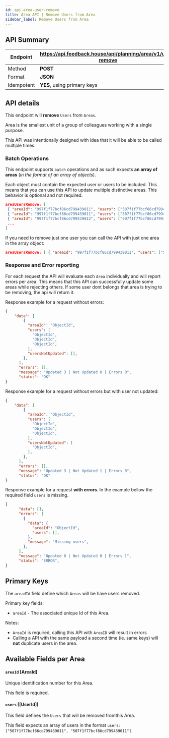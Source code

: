 ```yaml
---
id: api-area-user-remove
title: Area API | Remove Users from Area
sidebar_label: Remove Users from Area
---
```


## API Summary

| Endpoint | **https://api.feedback.house/api/planning/area/v1/user-remove** |
|----------|-------------------------------------------------------------|
| Method   | **POST** |
| Format   | **JSON** |
| Idempotent | **YES**, using primary keys |

## API details

This endpoint will **remove**  `Users` from `Areas`. 

Area is the smallest unit of a group of colleagues working with a single purpose. 

This API was intentionally designed with idea that it will be able to be called multiple times. 

### Batch Operations

This endpoint supports `batch` operations and as such expects **an array of areas** (*in the format of an array of objects*). 

Each object must contain the expected user or users to be included. This means that you can use this API to update multiple distinctive areas. This behavior is optional and not required.

```json
areaUsersRemove: [
 { "areaId": "997f1f77bcf86cd799439011", "users": ["507f1f77bcf86cd799439011","507f1f77bcf86cd799439012"] },
 { "areaId": "997f1f77bcf86cd799439011", "users": ["507f1f77bcf86cd799439014","507f1f77bcf86cd799439016"] },
 { "areaId": "997f1f77bcf86cd799439012", "users": ["507f1f77bcf86cd799439011"] },
 ...
]
```

If you need to remove just one user you can call the API with just one area in the array object:

```json
areaUsersRemove: [ { "areaId": "997f1f77bcf86cd799439011", "users": ["507f1f77bcf86cd799439011"] },]
```

### Response and Error reporting

For each request the API will evaluate each `Area` individually and will report errors per area. This means that this API can successfully update some areas while rejecting others. If some user dont belongs that area is trying to be removing, the api will return it.

Response example for a request without errors:
```json
{
    "data": [
        {
          "areaId": "ObjectId",
          "users": [
            "ObjectId",
            "ObjectId",
            "ObjectId",
          ],
          "usersNotUpdated": [],
        },
      ],
      "errors": [],
      "message": "Updated 3 | Not Updated 0 | Errors 0",
      "status": "OK"
}
```

Response example for a request without errors but with user not updated:
```json
{
    "data": [
        {
          "areaId": "ObjectId",
          "users": [
            "ObjectId",
            "ObjectId",
            "ObjectId",
          ],
          "usersNotUpdated": [
            "ObjectId",
          ],
        },
      ],
      "errors": [],
      "message": "Updated 3 | Not Updated 1 | Errors 0",
      "status": "OK"
}
```

Response example for a request **with errors**. In the example bellow the required field `users` is missing.
```json
{
      "data": [],
      "errors": [
        {
          "data": {
            "areaId": "ObjectId",
            "users": [],
          },
          "message": "Missing users",
        },
      ],
      "message": "Updated 0 | Not Updated 0 | Errors 1",
      "status": "ERROR",
}
```

## Primary Keys

The `areadId` field define which `Areas` will be have users removed.


Primary key fields:
- `areaId` - The associated unique Id of this Area.

Notes:
- `AreaId` is required, calling this API with `AreaID` will result in errors
- Calling a API with the same payload a second time (ie. same keys) will **not** duplicate users in the area.

## Available Fields per Area


#### `areaId` [AreaId] 
Unique identification number for this Area. 

This field is required.

#### `users` [[UserId]]

This field defines the `Users` that will be removed fromthis Area. 

This field expects an array of users in the format `users: ["507f1f77bcf86cd799439011", "507f1f77bcf86cd799439011"]`. 